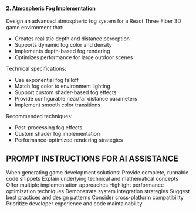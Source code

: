 #### 2. Atmospheric Fog Implementation

Design an advanced atmospheric fog system for a React Three Fiber 3D game environment that:

- Creates realistic depth and distance perception
- Supports dynamic fog color and density
- Implements depth-based fog rendering
- Optimizes performance for large outdoor scenes

Technical specifications:

- Use exponential fog falloff
- Match fog color to environment lighting
- Support custom shader-based fog effects
- Provide configurable near/far distance parameters
- Implement smooth color transitions

Recommended techniques:

- Post-processing fog effects
- Custom shader fog implementation
- Performance-optimized rendering strategies

## PROMPT INSTRUCTIONS FOR AI ASSISTANCE

When generating game development solutions:
Provide complete, runnable code snippets
Explain underlying technical and mathematical concepts
Offer multiple implementation approaches
Highlight performance optimization techniques
Demonstrate system integration strategies
Suggest best practices and design patterns
Consider cross-platform compatibility
Prioritize developer experience and code maintainability
